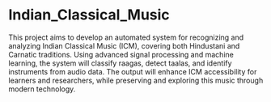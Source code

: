 # Indian_Classical_Music

This project aims to develop an automated system for recognizing and analyzing Indian Classical Music (ICM), covering both Hindustani and Carnatic traditions. Using advanced signal processing and machine learning, the system will classify raagas, detect taalas, and identify instruments from audio data. The output will enhance ICM accessibility for learners and researchers, while preserving and exploring this music through modern technology.
